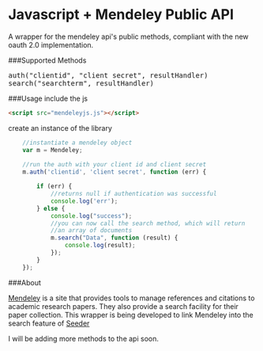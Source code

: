Javascript + Mendeley Public API
============

A wrapper for the mendeley api's public methods, compliant with the new oauth 2.0 implementation.

###Supported Methods
<pre>auth("clientid", "client secret", resultHandler)
search("searchterm", resultHandler)</pre>

###Usage
include the js 
```html
<script src="mendeleyjs.js"></script>
```
create an instance of the library
```javascript
	//instantiate a mendeley object
    var m = Mendeley;
    
    //run the auth with your client id and client secret
    m.auth('clientid', 'client secret', function (err) {

        if (err) {
        	//returns null if authentication was successful
            console.log('err');
        } else {
            console.log("success");
            //you can now call the search method, which will return
            //an array of documents
            m.search("Data", function (result) {
                console.log(result);
            });
        }
    });
```

###About

[Mendeley](http://www.mendeley.com/) is a site that provides tools to manage references and citations to academic research papers. They also provide a search facility for their paper collection. This wrapper is being developed to link Mendeley into the search feature of [Seeder](https://github.com/ammanvedi/seeder)

I will be adding more methods to the api soon.
